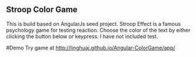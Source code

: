 ## Stroop Color Game 
This is build based on AngularJs seed project.
Stroop Effect is a famous psychology game for testing reaction. Choose the color of the text by either clicking the button below or keypress. 
I have not included test. 

#Demo
Try game at http://linghuaj.github.io/Angular-ColorGame/app/

